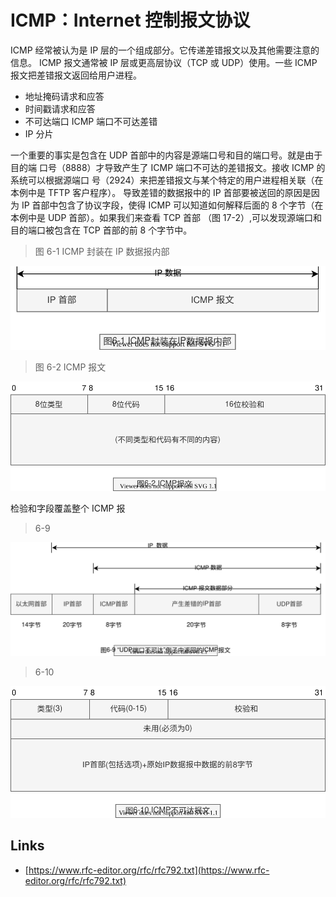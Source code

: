 # ICMP：Internet 控制报文协议

ICMP 经常被认为是 IP 层的一个组成部分。它传递差错报文以及其他需要注意的信息。
ICMP 报文通常被 IP 层或更高层协议（TCP 或 UDP）使用。一些 ICMP 报文把差错报文返回给用户进程。

- 地址掩码请求和应答
- 时间戳请求和应答
- 不可达端口 ICMP 端口不可达差错
- IP 分片

一个重要的事实是包含在 UDP 首部中的内容是源端口号和目的端口号。就是由于目的端
口号（8888）才导致产生了 ICMP 端口不可达的差错报文。接收 ICMP 的系统可以根据源端口
号（2924）来把差错报文与某个特定的用户进程相关联（在本例中是 TFTP 客户程序）。
导致差错的数据报中的 IP 首部要被送回的原因是因为 IP 首部中包含了协议字段，使得
ICMP 可以知道如何解释后面的 8 个字节（在本例中是 UDP 首部）。如果我们来查看 TCP 首部
（图 17-2）,可以发现源端口和目的端口被包含在 TCP 首部的前 8 个字节中。

> 图 6-1 ICMP 封装在 IP 数据报内部

![TCP-IP-6-1.png](./images/TCP-IP-6-1.svg)

> 图 6-2 ICMP 报文

![TCP-IP-6-2.png](./images/TCP-IP-6-2.svg)

检验和字段覆盖整个 ICMP 报

> 6-9

![TCP-IP-6-9.png](./images/TCP-IP-6-9.svg)

> 6-10

![TCP-IP-6-10.png](./images/TCP-IP-6-10.svg)

## Links

- [https://www.rfc-editor.org/rfc/rfc792.txt](https://www.rfc-editor.org/rfc/rfc792.txt)

